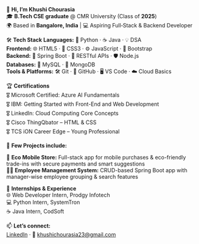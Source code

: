 👋 **Hi, I’m Khushi Chourasia**  
🎓 **B.Tech CSE graduate** @ CMR University (Class of **2025**)  
🌍 Based in **Bangalore, India** | 💻 Aspiring Full‑Stack & Backend Developer  

🛠️ **Tech Stack** 
**Languages:** 🐍 Python · ☕ Java · 💡 DSA    
**Frontend:** 🌐 HTML5 · 🎨 CSS3 · ⚙️ JavaScript · 📱 Bootstrap  
**Backend:** 🚀 Spring Boot · 🔗 RESTful APIs · 🛡️ Node.js  
**Databases:** 🐘 MySQL · 🍃 MongoDB  
**Tools & Platforms:** 🛠️ Git · 📂 GitHub · 🖥️ VS Code · ☁️ Cloud Basics  

🏆 **Certifications**  
🎖️ Microsoft Certified: Azure AI Fundamentals  
🎖️ IBM: Getting Started with Front-End and Web Development  
🎖️ LinkedIn: Cloud Computing Core Concepts  
🎖️ Cisco ThingQbator – HTML & CSS  
🎖️ TCS iON Career Edge – Young Professional  

🚀 **Few Projects include:**

📱 **Eco Mobile Store:** Full-stack app for mobile purchases & eco-friendly trade-ins with secure payments and smart suggestions    
👨‍💼 **Employee Management System:** CRUD-based Spring Boot app with manager-wise employee grouping & search features  

💼 **Internships & Experience**  
🌐 Web Developer Intern, Prodgy Infotech  
💻 Python Intern, SystemTron  
☕ Java Intern, CodSoft  

📫 **Let’s connect:**  
[LinkedIn](https://www.linkedin.com/in/khushi-chourasia) · 📧 khushichourasia23@gmail.com
